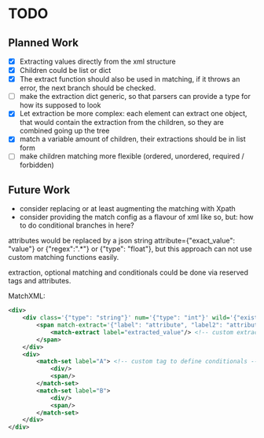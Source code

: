 # TODO

## Planned Work

- [x] Extracting values directly from the xml structure
- [x] Children could be list or dict
- [x] The extract function should also be used in matching, if it throws an error, the next branch should be checked.
- [ ] make the extraction dict generic, so that parsers can provide a type for how its supposed to look
- [x] Let extraction be more complex: each element can extract one object, that would contain the extraction from the children, so they are combined going up the tree
- [x] match a variable amount of children, their extractions should be in list form
- [ ] make children matching more flexible (ordered, unordered, required / forbidden)

## Future Work

- consider replacing or at least augmenting the matching with Xpath
- consider providing the match config as a flavour of xml like so, but: how to do conditional branches in here?

attributes would be replaced by a json string
attribute={"exact_value": "value"} or {"regex":".*"} or {"type": "float"}, but this approach can not use custom
matching functions easily.

extraction, optional matching and conditionals could be done via reserved tags and attributes.

MatchXML:
```xml
<div>
    <div class='{"type": "string"}' num='{"type": "int"}' wild='{"exists": true}'>
        <span match-extract='{"label": "attribute", "label2": "attribute2"}'>
            <match-extract label="extracted_value"/> <!-- custom extract tag -->
        </span>
    </div>
    <div>
        <match-set label="A"> <!-- custom tag to define conditionals -->
            <div/>
            <span/>
        </match-set>
        <match-set label="B">
            <div/>
            <span/>
        </match-set>
    </div>
</div>
```
